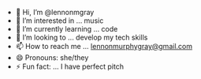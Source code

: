 - 👋 Hi, I’m @lennonmgray
- 👀 I’m interested in ... music
- 🌱 I’m currently learning ... code
- 💞️ I’m looking to ... develop my tech skills
- 📫 How to reach me ... lennonmurphygray@gmail.com
- 😄 Pronouns: she/they
- ⚡ Fun fact: ... I have perfect pitch

<!---
lennonmgray/lennonmgray is a ✨ special ✨ repository because its `README.md` (this file) appears on your GitHub profile.
You can click the Preview link to take a look at your changes.
--->
